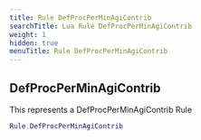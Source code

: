 ```yaml
---
title: Rule DefProcPerMinAgiContrib
searchTitle: Lua Rule DefProcPerMinAgiContrib
weight: 1
hidden: true
menuTitle: Rule DefProcPerMinAgiContrib
---
```

## DefProcPerMinAgiContrib

This represents a DefProcPerMinAgiContrib Rule
```lua
Rule.DefProcPerMinAgiContrib
```